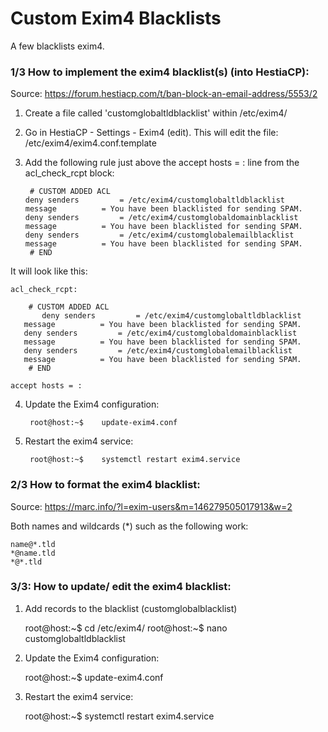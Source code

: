 # Custom Exim4 Blacklists

A few blacklists exim4.

### 1/3 How to implement the exim4 blacklist(s) (into HestiaCP):
Source: https://forum.hestiacp.com/t/ban-block-an-email-address/5553/2

1. Create a file called 'customglobaltldblacklist' within /etc/exim4/
2. Go in HestiaCP - Settings - Exim4 (edit). This will edit the file: /etc/exim4/exim4.conf.template
3. Add the following rule just above the accept hosts = : line from the acl_check_rcpt block:

        # CUSTOM ADDED ACL
	   deny senders	        = /etc/exim4/customglobaltldblacklist
	   message	        = You have been blacklisted for sending SPAM.
	   deny senders	        = /etc/exim4/customglobaldomainblacklist
	   message	        = You have been blacklisted for sending SPAM.
	   deny senders	        = /etc/exim4/customglobalemailblacklist
	   message	        = You have been blacklisted for sending SPAM.
        # END

It will look like this:
	
	acl_check_rcpt:

        # CUSTOM ADDED ACL
           deny senders	        = /etc/exim4/customglobaltldblacklist
	   message	        = You have been blacklisted for sending SPAM.
	   deny senders	        = /etc/exim4/customglobaldomainblacklist
	   message	        = You have been blacklisted for sending SPAM.
	   deny senders	        = /etc/exim4/customglobalemailblacklist
	   message	        = You have been blacklisted for sending SPAM.
        # END

	accept hosts = :
        
4. Update the Exim4 configuration:
 
        root@host:~$	update-exim4.conf

5. Restart the exim4 service:
        
        root@host:~$	systemctl restart exim4.service

### 2/3 How to format the exim4 blacklist:
Source: https://marc.info/?l=exim-users&m=146279505017913&w=2

Both names and wildcards (*) such as the following work:

	name@*.tld
	*@name.tld
	*@*.tld
	
### 3/3: How to update/ edit the exim4 blacklist:

1. Add records to the blacklist (customglobalblacklist)

	root@host:~$	cd /etc/exim4/ 
	root@host:~$ 	nano customglobaltldblacklist

2. Update the Exim4 configuration:

	root@host:~$	update-exim4.conf

3. Restart the exim4 service:

	root@host:~$	systemctl restart exim4.service

